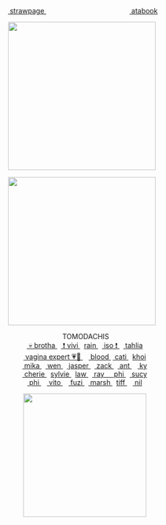 
<div align="center"> ‎‎‎ ‎<a href="https://yejun.straw.page"> strawpage </a> ‎‎‎ ‎‎    ‎‎‎‎‎ ‎‎‎ ‎‎ ‎‎‎‎ ‎‎‎‎ ‎‎‎‎ ‎‎‎‎‎‎‎‎       ‎‎‎‎‎ ‎‎‎ ‎‎ ‎‎‎‎ ‎‎‎‎ ‎‎‎‎ ‎‎‎‎‎‎‎‎      ‎‎ ‎‎‎‎‎‎    ‎‎‎‎‎‎ ‎‎‎  ‎‎‎‎‎ ‎‎‎ ‎‎ ‎‎‎‎ ‎‎‎‎ ‎‎‎‎ ‎‎‎‎‎‎‎‎   ‎‎‎‎‎‎    ‎‎‎‎‎‎ ‎‎‎ ‎‎ ‎‎‎‎‎‎    ‎‎‎‎‎‎ ‎‎‎‎‎‎‎‎ ‎‎‎ ‎‎ ‎‎‎‎ ‎‎‎‎ ‎‎‎‎ ‎‎‎‎‎‎‎‎      ‎‎ ‎‎‎‎‎‎    ‎‎‎‎‎‎ ‎‎‎<a href="https://gojo.atabook.org"> atabook </a>
 </div> 


<p align="center"> <img src="https://i.postimg.cc/3RVT5YXT/Screenshot-2025-05-22-07-48-00-734-com-instagram-android-edit-2.jpg" width=300> </p>
<p align="center"> 
 
<p align="center"> <a href="https://github.com/kittinan/spotify-github-profile"><img src="https://spotify-github-profile.kittinanx.com/api/view?uid=vp0l8no3f2w2gwvtee007igpn&cover_image=true&theme=novatorem&show_offline=false&background_color=121212&interchange=true&bar_color=4e98b1&bar_color_cover=false" width=300 ></a> </p>

<div align="center">  ‎    ‎   ‎‎  ‎ TOMODACHIS </div> 

<div align="center"> ‎‎‎  ‎‎ ‎‎ ‎<a href="https://github.com/tojifg">  💀 brotha </a> ‎   ‎‎ ‎‎‎‎‎<a href="https://github.com/yumefujo"> ❗️ vivi </a>  ‎   ‎‎ <a href="https://github.com/orekoto"> rain </a>  ‎‎‎  ‎‎ ‎<a href="https://github.com/yaoidemon"> iso ❗️  </a> ‎‎‎  ‎  ‎‎‎‎‎<a href="https://github.com/FIeshwater"> tahlia </a>
 </div> 
 <div align="center"> ‎‎‎  ‎‎ ‎‎ ‎‎‎‎‎<a href="https://github.com/dokhyuk"> vagina expert 💗🐹  </a>  ‎ ‎‎‎  ‎‎ ‎‎‎‎‎<a href="https://github.com/cupiddict"> blood </a>   ‎‎ ‎‎‎‎‎<a href="https://github.com/eatsleepedge"> cati </a>  ‎   ‎‎ <a href="https://github.com/10shadows"> khoi </a>
 </div> 
   <div align="center"> ‎‎‎  ‎‎ ‎‎ ‎<a href="https://github.com/fragariaknights"> mika </a> ‎‎‎  ‎‎ ‎‎‎‎‎<a href="https://github.com/ukehole"> wen </a> ‎‎ ‎‎ ‎<a href="https://github.com/hua-binan"> jasper </a> ‎‎‎  ‎‎‎‎‎‎‎ ‎‎‎‎‎<a href="https://github.com/basementjazz"> zack </a>  ‎   ‎‎ ‎‎‎‎‎<a href="https://github.com/yaoishida"> ant </a>   ‎‎ ‎‎‎‎‎ ‎‎‎‎‎‎‎ ‎‎‎‎‎<a href="https://github.com/blackbetta"> ky </a>
 </div> 
  <div align="center"> ‎‎‎  ‎‎ ‎‎ ‎‎‎‎‎<a href="https://github.com/cheriecrush"> cherie </a>  ‎   ‎‎ <a href="https://github.com/lobocorp"> sylvie </a>  ‎   ‎‎ <a href="https://github.com/curse-manipulation"> law </a>   ‎   ‎‎  ‎‎‎‎‎<a href="https://github.com/9THNINJA"> ray ‎‎‎ ‎‎‎  ‎‎ ‎‎‎‎‎<a href="https://github.com/fujoshphi"> phi </a>  ‎   ‎‎  ‎‎‎‎‎<a href="https://github.com/kyostro"> sucy </a>
 </div> 
  <div align="center">   ‎‎ ‎‎‎‎‎  ‎‎ ‎‎‎‎‎‎‎‎‎‎<a href="https://github.com/fujoshphi"> phi </a> ‎‎   ‎‎ ‎‎‎‎‎‎‎ ‎<a href="https://github.com/purrcore"> vito </a> ‎‎‎  ‎‎ ‎‎ ‎‎‎‎‎<a href="https://github.com/fuziyamas"> fuzi </a>  ‎   ‎‎ ‎‎‎‎‎<a href="https://github.com/vampaku"> marsh </a>  ‎   ‎‎ <a href="https://github.com/twerkfesting"> tiff </a>   ‎‎‎ ‎‎ ‎‎ ‎<a href="https://github.com/thangyu"> nil </a> 
 </div> 
  

 
<p align="center">   ‎   ‎‎  ‎  ‎‎‎‎‎<img src="https://64.media.tumblr.com/ba3b0180e4c74453121755d62a05cc1c/0c91b70a60d25622-07/s1280x1920/f16c530aa9d27a4a0720a93feb43b1040884929f.pnj" width=250> </p>
<p align="center"> 
